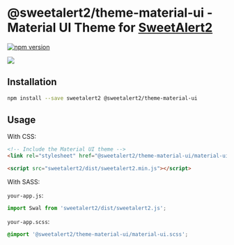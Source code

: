 # @sweetalert2/theme-material-ui - Material UI Theme for [SweetAlert2](https://github.com/sweetalert2/sweetalert2)

[![npm version](https://img.shields.io/npm/v/@sweetalert2/theme-material-ui.svg)](https://www.npmjs.com/package/@sweetalert2/theme-material-ui)

![](https://sweetalert2.github.io/images/themes-material-ui.png)

Installation
------------

```sh
npm install --save sweetalert2 @sweetalert2/theme-material-ui
```

Usage
-----

With CSS:

```html
<!-- Include the Material UI theme -->
<link rel="stylesheet" href="@sweetalert2/theme-material-ui/material-ui.css">

<script src="sweetalert2/dist/sweetalert2.min.js"></script>
```

With SASS:

`your-app.js`:
```js
import Swal from 'sweetalert2/dist/sweetalert2.js';
```

`your-app.scss`:
```scss
@import '@sweetalert2/theme-material-ui/material-ui.scss';
```
